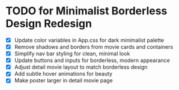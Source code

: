# TODO for Minimalist Borderless Design Redesign

- [x] Update color variables in App.css for dark minimalist palette
- [x] Remove shadows and borders from movie cards and containers
- [x] Simplify nav bar styling for clean, minimal look
- [x] Update buttons and inputs for borderless, modern appearance
- [x] Adjust detail movie layout to match borderless design
- [x] Add subtle hover animations for beauty
- [x] Make poster larger in detail movie page
